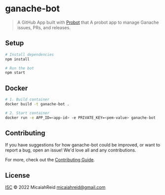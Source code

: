 # ganache-bot

> A GitHub App built with [Probot](https://github.com/probot/probot) that A probot app to manage Ganache issues, PRs, and releases.

## Setup

```sh
# Install dependencies
npm install

# Run the bot
npm start
```

## Docker

```sh
# 1. Build container
docker build -t ganache-bot .

# 2. Start container
docker run -e APP_ID=<app-id> -e PRIVATE_KEY=<pem-value> ganache-bot
```

## Contributing

If you have suggestions for how ganache-bot could be improved, or want to report a bug, open an issue! We'd love all and any contributions.

For more, check out the [Contributing Guide](CONTRIBUTING.md).

## License

[ISC](LICENSE) © 2022 MicaiahReid <micaiahreid@gmail.com>
